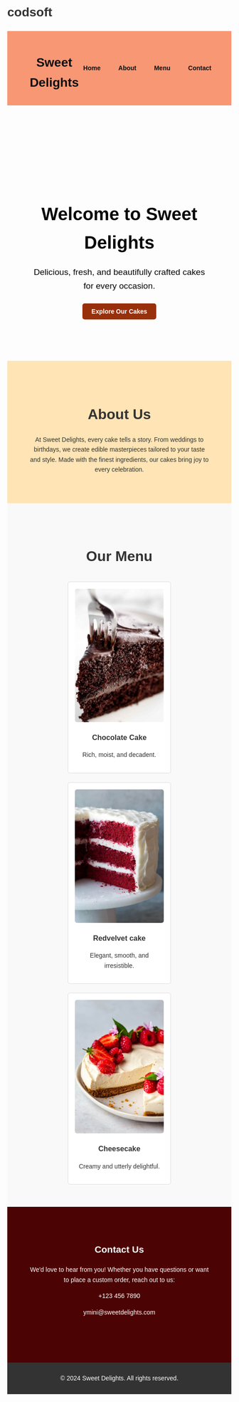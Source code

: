 # codsoft
<!DOCTYPE html>
<html lang="en">
<head>
  <meta charset="UTF-8">
  <meta name="viewport" content="width=device-width, initial-scale=1.0">
  <title>Sweet Delights Cake Shop</title>
  <style>
    /* General Styles */
    body {
      margin: 0;
      font-family: 'lora', sans-serif;
      color: #333;
      line-height: 1.6;
    }

    h1, h2 {
        font-family: 'Playfair Display', serif;
      margin: 0;
    }

    ul {
      list-style: none;
      margin: 0;
      padding: 0;
    }

    a {
      text-decoration: none;
      color: inherit;
    }

    img {
      max-width: 100%;
      border-radius: 5px;
    }

    /* Header */
    .header {
      background: #f89774;
      padding: 10px 10%;
      display: flex;
      justify-content: space-between;
      align-items: center;
      color: rgb(15, 15, 15);
    }

    .header .navbar ul {
      display: flex;
      gap: 20px;
    }

    .header .navbar ul li a {
      font-weight: bold;
      padding: 5px 10px;
      transition: background 0.3s;
    }

    .header .navbar ul li a:hover {
      background: white;
      color: #e8a0a0;
      border-radius: 5px;
    }

    /* Hero Section */
    .hero {
      background: url('landing2.jpg') no-repeat center center/cover;
      color: rgb(7, 7, 7);
      text-align: center;
      padding: 100px 10%;
    }

    .hero h1 {
      font-size: 2.5rem;
      margin-bottom: 20px;
    }

    .hero p {
      font-size: 1.2rem;
      margin-bottom: 30px;
    }

    .cta-btn {
      background-color: #98300b;
      padding: 10px 20px;
      color: white;
      font-weight: bold;
      border-radius: 5px;
      transition: background 0.3s;
    }

    .cta-btn:hover {
      background: #91321c;
    }

    /* About Section */
    .about {
      padding: 50px 10%;
      text-align: center;
      background-color: #ffe4b5;
    }

    .about h2 {
      font-size: 2rem;
      margin-bottom: 20px;
    }

    /* Menu Section */
    .menu {
      padding: 50px 10%;
      text-align: center;
      background-color: #f9f9f9;
    }

    .menu h2 {
      font-size: 2rem;
      margin-bottom: 30px;
    }

    .menu-grid {
      display: flex;
      gap: 20px;
      justify-content: center;
      flex-wrap: wrap;
    }

    .menu-item {
      width: 200px;
      background: white;
      border: 1px solid #ddd;
      border-radius: 5px;
      text-align: center;
      padding: 15px;
    }

    .menu-item h3 {
      margin: 15px 0;
    }

    /* Contact Section */
    .contact {
      padding: 50px 10%;
      text-align: center;
      background-color: #4b0303;
      color: white;
    }

    .contact .social-icons a {
      margin: 0 10px;
      font-size: 1.5rem;
      transition: transform 0.3s;
    }

    .contact .social-icons a:hover {
      transform: scale(1.2);
    }

    /* Footer */
    .footer {
      background: #333;
      color: white;
      text-align: center;
      padding: 10px 0;
    }

    /* Responsive Design */
    @media (max-width: 768px) {
      .header {
        flex-direction: column;
        text-align: center;
      }

      .header .navbar ul {
        flex-direction: column;
        gap: 10px;
      }

      .menu-grid {
        flex-direction: column;
      }
    }
  </style>
</head>
<body>
  <!-- Header Section -->
  <header class="header">
    <div class="logo">
      <h1>Sweet Delights</h1>
    </div>
    <nav class="navbar">
      <ul>
        <li><a href="#home">Home</a></li>
        <li><a href="#about">About</a></li>
        <li><a href="#menu">Menu</a></li>
        <li><a href="#contact">Contact</a></li>
      </ul>
    </nav>
  </header>

  <!-- Hero Section -->
  <section class="hero" id="home">
    <div class="hero-text">
      <h1>Welcome to Sweet Delights</h1>
      <p>Delicious, fresh, and beautifully crafted cakes for every occasion.</p>
      <a href="#menu" class="cta-btn">Explore Our Cakes</a>
    </div>
  </section>

  <!-- About Section -->
  <section id="about" class="about">
    <h2>About Us</h2>
    <p>
      At Sweet Delights, every cake tells a story. From weddings to birthdays, we create edible masterpieces tailored to your taste and style.
      Made with the finest ingredients, our cakes bring joy to every celebration.
    </p>
  </section>

  <!-- Menu Section -->
  <section id="menu" class="menu">
    <h2>Our Menu</h2>
    <div class="menu-grid">
      <div class="menu-item">
        <img src="chocolate cake.jpeg" alt="Chocolate Cake">
        <h3>Chocolate Cake</h3>
        <p>Rich, moist, and decadent.</p>
      </div>
      <div class="menu-item">
        <img src="redvelvet.jpg" alt="Red Velvet Cake">
        <h3>Redvelvet cake</h3>
        <p>Elegant, smooth, and irresistible.</p>
      </div>
      <div class="menu-item">
        <img src="landingpage.jpg" alt="Cheesecake">
        <h3>Cheesecake</h3>
        <p>Creamy and utterly delightful.</p>
      </div>
    </div>
  </section>

  <!-- Contact Section -->
  <section id="contact" class="contact">
    <h2>Contact Us</h2>
    <p>We'd love to hear from you! Whether you have questions or want to place a custom order, reach out to us:</p>
    <p><i class="fa-solid fa-phone"></i> +123 456 7890</p>
    <p><i class="fa-solid fa-envelope"></i> ymini@sweetdelights.com</p>
    <div class="social-icons">
      <a href="#"><i class="fa-brands fa-facebook"></i></a>
      <a href="#"><i class="fa-brands fa-instagram"></i></a>
      <a href="#"><i class="fa-brands fa-twitter"></i></a>
    </div>
  </section>

  <!-- Footer Section -->
  <footer class="footer">
    <p>&copy; 2024 Sweet Delights. All rights reserved.</p>
  </footer>
</body>
</html>

